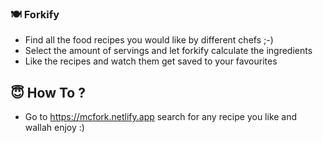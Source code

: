 ### 🍽️ Forkify
- Find all the food recipes  you would like by different chefs ;-)
- Select the amount of servings and let forkify calculate the ingredients
- Like the recipes and watch them get saved to your favourites
## 😇 How To ?
- Go to https://mcfork.netlify.app search for any recipe you like and wallah enjoy :)
